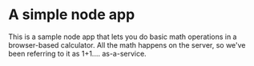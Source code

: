 A simple node app 
==================

This is a sample node app that lets you do basic math operations in a browser-based calculator. All the math happens on the server, so we've been referring to it as 1+1.... as-a-service. 
